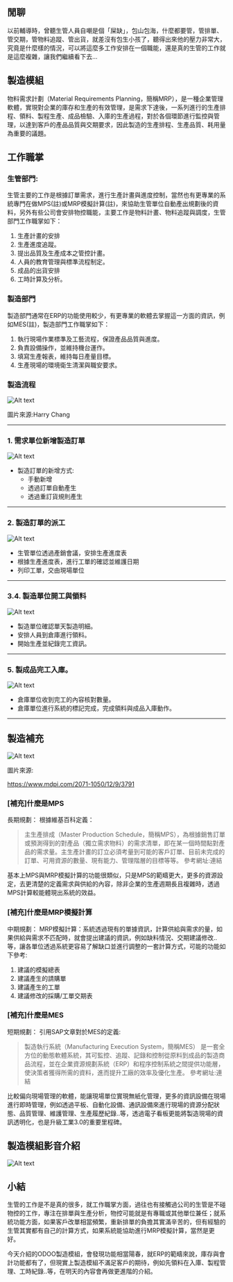 ## 閒聊

以前輔導時，曾聽生管人員自嘲是個「屎缺」，包山包海，什麼都要管，管排單、管交期，管物料追蹤、管出貨，就差沒有包生小孩了，聽得出來他的壓力非常大，究竟是什麼樣的情況，可以將這麼多工作安排在一個職能，還是真的生管的工作就是這麼複雜，讓我們繼續看下去...

## 製造模組

物料需求計劃（Material Requirements Planning，簡稱MRP），是一種企業管理軟體，實現對企業的庫存和生產的有效管理，是需求下達後，一系列進行的生產排程、領料、製程生產、成品檢驗、入庫的生產過程，對於各個環節進行監控與管理，以達到客戶的產品品質與交期要求，因此製造的生產排程、生產品質、耗用量為重要的議題。

## 工作職掌

### 生管部門:

生管主要的工作是根據訂單需求，進行生產計畫與進度控制，當然也有更專業的系統專門在做MPS(註)或MRP模擬計算(註)，來協助生管單位自動產出規劃後的資料，另外有些公司會安排物控職能，主要工作是物料計畫、物料追蹤與調度，生管部門工作職掌如下：

1. 生產計畫的安排
2. 生產進度追蹤。
3. 提出品質及生產成本之管控計畫。
4. 人員的教育管理與標準流程制定。
5. 成品的出貨安排
6. 工時計算及分析。

### 製造部門

製造部門通常在ERP的功能使用較少，有更專業的軟體去掌握這一方面的資訊，例如MES(註)，製造部門工作職掌如下：

1. 執行現場作業標準及工藝流程，保證產品品質與進度。
2. 負責設備操作，並維持機台運作。
3. 填寫生產報表，維持每日產量目標。
4. 生產現場的環境衛生清潔與職安要求。

### 製造流程

![Alt text](https://ithelp.ithome.com.tw/upload/images/20230908/20161788icYlc1qYc5.png)

圖片來源:Harry Chang

---

### 1. 需求單位新增製造訂單

![Alt text](https://ithelp.ithome.com.tw/upload/images/20230908/20161788MTezCTtYFp.png)

- 製造訂單的新增方式:
    - 手動新增
    - 透過訂單自動產生
    - 透過重訂貨規則產生

---

### 2. 製造訂單的派工

![Alt text](https://ithelp.ithome.com.tw/upload/images/20230908/20161788rODripuqL0.png)

- 生管單位透過產銷會議，安排生產進度表
- 根據生產進度表，進行工單的確認並維護日期
- 列印工單，交由現場單位

---

### 3.4. 製造單位開工與領料

![Alt text](https://ithelp.ithome.com.tw/upload/images/20230908/20161788PHKRgdiA1t.png)

- 製造單位確認單天製造明細。
- 安排人員到倉庫進行領料。
- 開始生產並紀錄完工資訊。

---

### 5. 製成品完工入庫。

![Alt text](https://ithelp.ithome.com.tw/upload/images/20230908/20161788h372fofaKf.png)

- 倉庫單位收到完工的內容核對數量。
- 倉庫單位進行系統的標記完成，完成領料與成品入庫動作。

---

## 製造補充

![Alt text](https://ithelp.ithome.com.tw/upload/images/20230908/20161788DecBnckInX.png)

圖片來源:

https://www.mdpi.com/2071-1050/12/9/3791

### [補充]什麼是MPS

長期規劃：
根據維基百科定義：

> 主生產排成（Master Production Schedule，簡稱MPS），為根據銷售訂單或預測得到的對產品（獨立需求物料）的需求清單，即在某一個時間點對產品的需求量。主生產計畫的訂立必須考量到可能的客戶訂單、目前未完成的訂單、可用資源的數量、現有能力、管理階層的目標等等。
參考網址:連結
> 

基本上MPS與MRP模擬計算的功能很類似，只是MPS的範疇更大，更多的資源設定，去更清楚的定義需求與供給的內容，除非企業的生產週期長且複雜時，透過MPS計算較能體現出系統的效益。

### [補充]什麼是MRP模擬計算

中期規劃：
MRP模擬計算：系統透過現有的單據資訊，計算供給與需求的量，如果供給與需求不匹配時，就會提出建議的資訊，例如缺料情況、交期建議修改..等，讓各單位透過系統更容易了解缺口並進行調整的一套計算方式，可能的功能如下參考:

1. 建議的模擬總表
2. 建議產生的請購單
3. 建議產生的工單
4. 建議修改的採購/工單交期表

### [補充]什麼是MES

短期規劃：
引用SAP文章對於MES的定義:

> 製造執行系統（Manufacturing Execution System，簡稱MES） 是一套全方位的動態軟體系統，其可監控、追蹤、記錄和控制從原料到成品的製造商品流程，並在企業資源規劃系統（ERP）和程序控制系統之間提供功能層，使決策者獲得所需的資料，進而提升工廠的效率及優化生產。
參考網址:連結
> 

比較偏向現場管理的軟體，能讓現場單位實現無紙化管理，更多的資訊設備在現場進行即時管理，例如透過平板、自動化設備、通訊設備來進行現場的資源分配狀態、品質管理、維護管理、生產履歷紀錄..等，透過電子看板更能將製造現場的資訊透明化，也是升級工業3.0的重要里程碑。

## 製造模組影音介紹

![Alt text](https://img.youtube.com/vi/NSQbltpBtiQ/0.jpg)

## 小結

生管的工作是不是真的很多，就工作職掌方面，過往也有接觸過公司的生管是不碰物控的工作，專注在排單與生產分析，物控可能就是有專職或其他單位兼任；就系統功能方面，如果客戶改單相當頻繁，重新排單的負擔其實滿辛苦的，但有經驗的生管其實都有自己的計算方式，如果系統能協助進行MRP模擬計算，當然是更好。

今天介紹的ODOO製造模組，會發現功能相當陽春，就ERP的範疇來說，庫存與會計功能都有了，但現實上製造模組不滿足客戶的期待，例如先領料在入庫、製程管理、工時紀錄..等，在明天的內容會再做更進階的介紹。

